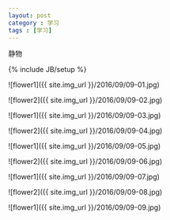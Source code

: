 ```yaml
---
layout: post
category : 学习
tags : [学习]
---
```


 静物

 

<!--break-->
{% include JB/setup %}

![flower1]({{ site.img_url }}/2016/09/09-01.jpg)

![flower2]({{ site.img_url }}/2016/09/09-02.jpg)

![flower1]({{ site.img_url }}/2016/09/09-03.jpg)

![flower2]({{ site.img_url }}/2016/09/09-04.jpg)

![flower1]({{ site.img_url }}/2016/09/09-05.jpg)

![flower2]({{ site.img_url }}/2016/09/09-06.jpg)

![flower1]({{ site.img_url }}/2016/09/09-07.jpg)

![flower2]({{ site.img_url }}/2016/09/09-08.jpg)

![flower1]({{ site.img_url }}/2016/09/09-09.jpg)


